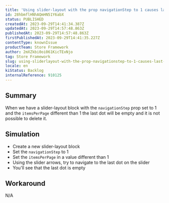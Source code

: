 ```yaml
---
title: 'Using slider-layout with the prop navigationStep to 1 causes last dots to be empty'
id: 28hbmflHNhAQmHN51Y6abX
status: PUBLISHED
createdAt: 2023-09-29T14:41:34.387Z
updatedAt: 2023-09-29T14:57:48.863Z
publishedAt: 2023-09-29T14:57:48.863Z
firstPublishedAt: 2023-09-29T14:41:35.227Z
contentType: knownIssue
productTeam: Store Framework
author: 2mXZkbi0oi061KicTExNjo
tag: Store Framework
slug: using-sliderlayout-with-the-prop-navigationstep-to-1-causes-last-dots-to-be-empty
locale: en
kiStatus: Backlog
internalReference: 910125
---
```


## Summary


When we have a slider-layout block with the `navigationStep` prop set to 1 and the `itemsPerPage` different than 1 the last dot will be empty and it is not possible to delete it.


##

## Simulation



- Create a new slider-layout block
- Set the `navigationStep` to 1
- Set the `itemsPerPage` in a value different than 1
- Using the slider arrows, try to navigate to the last dot on the slider
- You'll see that the last dot is empty


##

## Workaround


N/A





